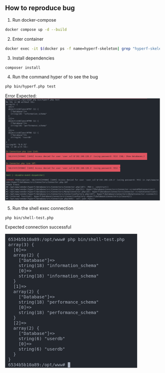 ## How to reproduce bug
1. Run docker-compose
```sh
docker compose up -d --build
```
2. Enter container
```sh
docker exec -it $(docker ps -f name=hyperf-skeleton| grep "hyperf-skeleton" | awk '{ print $1 }') bash
```
3. Install dependencies
```sh
composer install
```
4. Run the command hyper of to see the bug
```sh
php bin/hyperf.php test
```
Error Expected:
![hyperf connection error](./.github/hyperf-conn.png)

5. Run the shell exec connection
```sh
php bin/shell-test.php
```
Expected connection successful

![hyperf connection error](./.github/shell-exec.png)
